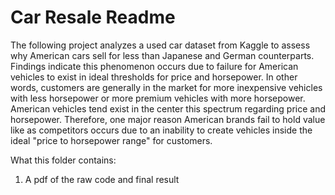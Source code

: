 # Car Resale Readme

The following project analyzes a used car dataset from Kaggle to assess why American cars sell for less than Japanese and German counterparts. 
Findings indicate this phenomenon occurs due to failure for American vehicles to exist in ideal thresholds for price and horsepower. In other words,
customers are generally in the market for more inexpensive vehicles with less horsepower or more premium vehicles with more horsepower. American 
vehicles tend exist in the center this spectrum regarding price and horsepower. Therefore, one major reason American brands fail to hold value like as competitors occurs due to an inability to create vehicles inside the ideal "price to horsepower range" for customers.

What this folder contains:

1. A pdf of the raw code and final result
